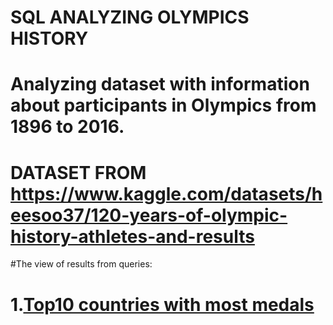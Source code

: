 # SQL ANALYZING OLYMPICS HISTORY
# Analyzing dataset with information about participants in Olympics from 1896 to 2016.
# DATASET FROM https://www.kaggle.com/datasets/heesoo37/120-years-of-olympic-history-athletes-and-results

#The view of results from queries:
# 1.[Top10 countries with most medals](https://github.com/NorbertG17/SQL-Olympics/blob/adb4529f8dc37be7cff1e511a5f970dcb6a4863d/SQL/AnalyzingOlympicsDatabase/1.Top10_Countries_With_Most_Medals.csv)
